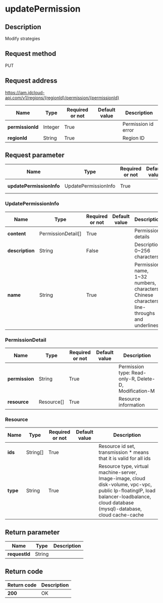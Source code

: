# updatePermission


## Description
Modify strategies

## Request method
PUT

## Request address
https://iam.jdcloud-api.com/v1/regions/{regionId}/permission/{permissionId}

|Name|Type|Required or not|Default value|Description|
|---|---|---|---|---|
|**permissionId**|Integer|True||Permission id error|
|**regionId**|String|True||Region ID|

## Request parameter
|Name|Type|Required or not|Default value|Description|
|---|---|---|---|---|
|**updatePermissionInfo**|UpdatePermissionInfo|True||Permission information|

### <a name="UpdatePermissionInfo">UpdatePermissionInfo</a>
|Name|Type|Required or not|Default value|Description|
|---|---|---|---|---|
|**content**|PermissionDetail[]|True||Permission details|
|**description**|String|False||Description, 0~256 characters|
|**name**|String|True||Permission name, 1~32 numbers, characters, Chinese characters, line-throughs and underlines|
### <a name="PermissionDetail">PermissionDetail</a>
|Name|Type|Required or not|Default value|Description|
|---|---|---|---|---|
|**permission**|String|True||Permission type: Read-only-R, Delete-D, Modification-M|
|**resource**|Resource[]|True||Resource information|
### <a name="Resource">Resource</a>
|Name|Type|Required or not|Default value|Description|
|---|---|---|---|---|
|**ids**|String[]|True||Resource id set, transmission * means that it is valid for all ids|
|**type**|String|True||Resource type, virtual machine-server, Image-image, cloud disk-volume, vpc-vpc, public Ip-floatingIP, load balancer-loadbalance, cloud database (mysql)-database, cloud cache-cache|

## Return parameter
|Name|Type|Description|
|---|---|---|
|**requestId**|String||



## Return code
|Return code|Description|
|---|---|
|**200**|OK|

